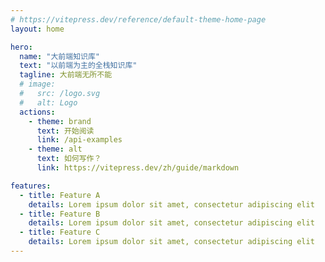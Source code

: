 ```yaml
---
# https://vitepress.dev/reference/default-theme-home-page
layout: home

hero:
  name: "大前端知识库"
  text: "以前端为主的全栈知识库"
  tagline: 大前端无所不能
  # image:
  #   src: /logo.svg
  #   alt: Logo
  actions:
    - theme: brand
      text: 开始阅读
      link: /api-examples
    - theme: alt
      text: 如何写作？
      link: https://vitepress.dev/zh/guide/markdown

features:
  - title: Feature A
    details: Lorem ipsum dolor sit amet, consectetur adipiscing elit
  - title: Feature B
    details: Lorem ipsum dolor sit amet, consectetur adipiscing elit
  - title: Feature C
    details: Lorem ipsum dolor sit amet, consectetur adipiscing elit
---
```


